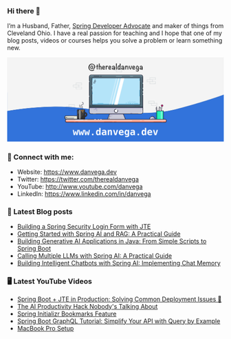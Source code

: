 ### Hi there 👋

I’m a Husband, Father, [Spring Developer Advocate](https://tanzu.vmware.com/developer/advocates/) and maker of things from Cleveland Ohio. I have a real passion for teaching and I hope that one of my blog posts, videos or courses helps you solve a problem or learn something new.

![Profile Header](./github_profile_header.png)

### 🤝 Connect with me:

- Website: https://www.danvega.dev
- Twitter: https://twitter.com/therealdanvega
- YouTube: http://www.youtube.com/danvega
- LinkedIn: https://www.linkedin.com/in/danvega

### 📝 Latest Blog posts

<!-- BLOG-POST-LIST:START -->
- [Building a Spring Security Login Form with JTE](/blog/2024/10/24/spring-boot-oauth-demo)
- [Getting Started with Spring AI and RAG: A Practical Guide](/blog/2024/10/22/getting-started-with-spring-ai-rag)
- [Building Generative AI Applications in Java: From Simple Scripts to Spring Boot](/blog/2024/10/15/ai-java-developers)
- [Calling Multiple LLMs with Spring AI: A Practical Guide](/blog/2024/10/14/spring-ai-multiple-llms)
- [Building Intelligent Chatbots with Spring AI: Implementing Chat Memory](/blog/2024/10/11/spring-ai-chat-memory)
<!-- BLOG-POST-LIST:END -->

### 🖥 Latest YouTube Videos

<!-- YOUTUBE:START -->
- [Spring Boot + JTE in Production: Solving Common Deployment Issues 🚀](https://www.youtube.com/watch?v=DuVxoVc_vD4)
- [The AI Productivity Hack Nobody&#39;s Talking About](https://www.youtube.com/watch?v=bexmnv-l8ps)
- [Spring Initializr Bookmarks Feature](https://www.youtube.com/watch?v=EIUNHt7rZzs)
- [Spring Boot GraphQL Tutorial: Simplify Your API with Query by Example](https://www.youtube.com/watch?v=J8vC8RflPPY)
- [MacBook Pro Setup](https://www.youtube.com/watch?v=t8ry7PkYe6M)
<!-- YOUTUBE:END -->
